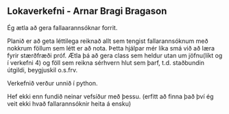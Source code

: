 ## Lokaverkefni - Arnar Bragi Bragason
Ég ætla að gera fallaarannsóknar forrit.

Planið er að geta léttilega reiknað allt sem tengist fallarannsóknum með nokkrum föllum sem létt er að nota. Þetta hjálpar mér líka smá við að læra fyrir stærðfræði próf. Ætla þá að gera class sem heldur utan um jöfnu(líkt og í verkefni 4) og föll sem reikna sérhvern hlut sem þarf, t.d. staðbundin útgildi, beygjuskil o.s.frv.

Verkefnið verður unnið í python.

Hef ekki enn fundið neinar vefsíður með þessu. (erfitt að finna það því ég veit ekki hvað fallarannsóknir heita á ensku)
